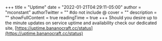 +++
title = "Uptime"
date = "2022-01-21T04:29:11-05:00"
author = "mconstant"
authorTwitter = "" #do not include @
cover = ""
description = ""
showFullContent = true
readingTime = true
+++
Should you desire up to the minute updates on service uptime and availability check our dedicated site,
[https://uptime.bananocraft.cc/status](https://uptime.bananocraft.cc/status)